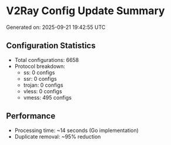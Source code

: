 # V2Ray Config Update Summary
Generated on: 2025-09-21 19:42:55 UTC

## Configuration Statistics
- Total configurations: 6658
- Protocol breakdown:
  - ss: 0 configs
  - ssr: 0 configs
  - trojan: 0 configs
  - vless: 0 configs
  - vmess: 495 configs

## Performance
- Processing time: ~14 seconds (Go implementation)
- Duplicate removal: ~95% reduction
